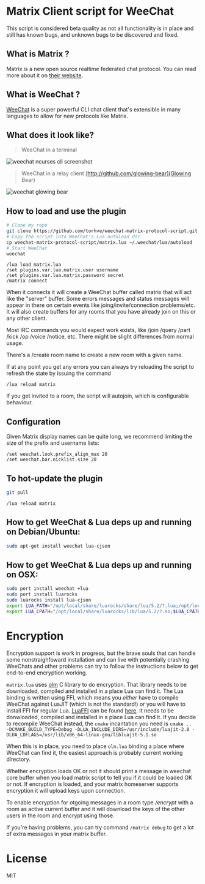 # Matrix Client script for WeeChat

This script is considered beta quality as not all functionality is in place and still has known bugs, and unknown bugs to be discovered and fixed.

## What is Matrix ?

Matrix is a new open source realtime federated chat protocol. You can read more about it on [their website](http://matrix.org/blog/faq/).

## What is WeeChat ?

[WeeChat](http://weechat.org) is a super powerful CLI chat client that's extensible in many languages to allow for new protocols like Matrix.

## What does it look like?


> WeeChat in a terminal

![weechat ncurses cli screenshot](https://hveem.no/ss/weechat-matrix-ss.png)

> WeeChat in a relay client [http://github.com/glowing-bear](Glowing Bear)

![weechat glowing bear](https://hveem.no/ss/weechat-matrix-gb.png)

## How to load and use the plugin

```bash
# Clone my repo
git clone https://github.com/torhve/weechat-matrix-protocol-script.git
# Copy the script into WeeChat's Lua autoload dir
cp weechat-matrix-protocol-script/matrix.lua ~/.weechat/lua/autoload
# Start WeeChat
weechat
```

```
/lua load matrix.lua
/set plugins.var.lua.matrix.user username
/set plugins.var.lua.matrix.password secret
/matrix connect
```

When it connects it will create a WeeChat buffer called matrix that will act
like the "server" buffer. Some errors messages and status messages will appear
in there on certain events like joing/invite/connection problems/etc. It will
also create buffers for any rooms that you have already join on this or any
other client.

Most IRC commands you would expect work exists, like /join /query /part /kick
/op /voice /notice, etc. There might be slight differences from normal usage.

There's a /create room name to create a new room with a given name.

If at any point you get any errors you can always try reloading the script to
refresh the state by issuing the command

```
/lua reload matrix
```

If you get invited to a room, the script will autojoin, which is configurable
behaviour.

## Configuration

Given Matrix display names can be quite long, we recommend limiting
the size of the prefix and username lists:

```
/set weechat.look.prefix_align_max 20
/set weechat.bar.nicklist.size 20
```

## To hot-update the plugin

```bash
git pull
```

```
/lua reload matrix
```

## How to get WeeChat & Lua deps up and running on Debian/Ubuntu:

```bash
sudo apt-get install weechat lua-cjson
```

## How to get WeeChat & Lua deps up and running on OSX:

```bash
sudo port install weechat +lua
sudo port install luarocks
sudo luarocks install lua-cjson
export LUA_PATH="/opt/local/share/luarocks/share/lua/5.2/?.lua;/opt/local/share/luarocks/share/lua/5.2/?/init.lua;$LUA_PATH"
export LUA_CPATH="/opt/local/share/luarocks/lib/lua/5.2/?.so;$LUA_CPATH"
```

# Encryption

Encryption support is work in progress, but the brave souls that can handle some nonstraighfoward installation and can live with potentially crashing WeeChats and other problems can try to follow the instructions below to get end-to-end encryption working.

`matrix.lua` uses [olm](https://github.com/matrix-org/olm) C library to do encryption. That library needs to be downloaded, compiled and installed in a place Lua can find it.
The Lua binding is written using FFI, which means you *either* have to compile WeeChat against LuaJIT (which is not the standard!) or you will have to install FFI for regular Lua.
[LuaFFI](https://github.com/jmckaskill/luaffi) can be found [here](https://github.com/jmckaskill/luaffi). It needs to be donwloaded, compiled and installed in a place Lua can find it.
If you decide to recompile WeeChat instead, the `cmake` incantation you need is `cmake ..  -DCMAKE_BUILD_TYPE=Debug -DLUA_INCLUDE_DIRS=/usr/include/luajit-2.0 -DLUA_LDFLAGS=/usr/lib/x86_64-linux-gnu/libluajit-5.1.so`

When this is in place, you need to place `olm.lua` binding a place where WeeChat can find it, the easiest approach is probably current working directory.

Whether encryption loads OK or not it should print a message in weechat core buffer when you load matrix script to tell you if it could be loaded OK or not.
If encryption is loaded, and your matrix homeserver supports encryption it will upload keys upon connection.

To enable encryption for otgoing messages in a room type */encrypt* with a room as active current buffer and it will download the keys of the other users in the room and encrypt using those.

If you're having problems, you can try command `/matrix debug` to get a lot of extra messages in your matrix buffer.


# License

MIT
